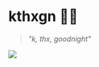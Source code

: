 # kthxgn 🌙✨
  
> *"k, thx, goodnight"*
 
![](https://komarev.com/ghpvc/?username=kthxgn&color=3f1f59)
